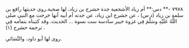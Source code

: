 ٧٩٧٨ -** دس:** أم زياد الأشجعية جدة حشرج بن زياد، لها صحبة.روى حديثها رافع بن سلمة بن زياد (د س) ، عن حشرج ابن زياد، عن جدته أم أبيه أنها خرجت مع النبي صلى اللَّهُ عَلَيْهِ وسَلَّمَ فِي غزوة خيبر سادسة ست نسوة ... الحديث، وقد كتبناه بتمامه فِي ترجمة حشرج (١) .

روى لها أبو داود، والنَّسَائي.